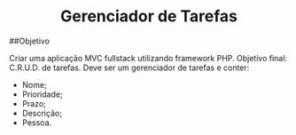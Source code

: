 <h1 align="center"><a>Gerenciador de Tarefas</h1>

##Objetivo

Criar uma aplicação MVC fullstack utilizando framework PHP. Objetivo final: C.R.U.D. de tarefas. Deve ser um gerenciador de tarefas e conter: 
- Nome;
- Prioridade;
- Prazo;
- Descrição;
- Pessoa.
